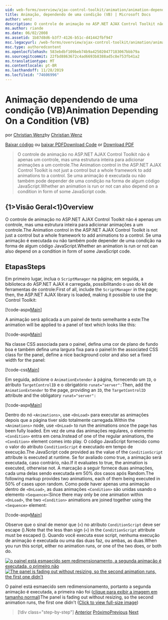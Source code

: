 ```yaml
---
uid: web-forms/overview/ajax-control-toolkit/animation/animation-depending-on-a-condition-vb
title: Animação, dependendo de uma condição (VB) | Microsoft Docs
author: wenz
description: O controle de animação no ASP.NET AJAX Control Toolkit não é apenas um controle, mas uma estrutura inteira para adicionar animações a um controle. Se uma animação é...
ms.author: riande
ms.date: 06/02/2008
ms.assetid: 1b87d8d6-b3f7-4126-b51c-d41442fbf947
msc.legacyurl: /web-forms/overview/ajax-control-toolkit/animation/animation-depending-on-a-condition-vb
msc.type: authoredcontent
ms.openlocfilehash: 583ebdbf109beb74b9a425020477183067bbb79a
ms.sourcegitcommit: 22fbd8863672c4ad6693b8388ad5c8e753fb41a2
ms.translationtype: MT
ms.contentlocale: pt-BR
ms.lasthandoff: 11/28/2019
ms.locfileid: "74606996"
---
```

# <a name="animation-depending-on-a-condition-vb"></a><span data-ttu-id="69869-104">Animação dependendo de uma condição (VB)</span><span class="sxs-lookup"><span data-stu-id="69869-104">Animation Depending On a Condition (VB)</span></span>

<span data-ttu-id="69869-105">por [Christian Wenz](https://github.com/wenz)</span><span class="sxs-lookup"><span data-stu-id="69869-105">by [Christian Wenz](https://github.com/wenz)</span></span>

<span data-ttu-id="69869-106">[Baixar código](https://download.microsoft.com/download/f/9/a/f9a26acd-8df4-4484-8a18-199e4598f411/Animation4.vb.zip) ou [baixar PDF](https://download.microsoft.com/download/6/7/1/6718d452-ff89-4d3f-a90e-c74ec2d636a3/animation4VB.pdf)</span><span class="sxs-lookup"><span data-stu-id="69869-106">[Download Code](https://download.microsoft.com/download/f/9/a/f9a26acd-8df4-4484-8a18-199e4598f411/Animation4.vb.zip) or [Download PDF](https://download.microsoft.com/download/6/7/1/6718d452-ff89-4d3f-a90e-c74ec2d636a3/animation4VB.pdf)</span></span>

> <span data-ttu-id="69869-107">O controle de animação no ASP.NET AJAX Control Toolkit não é apenas um controle, mas uma estrutura inteira para adicionar animações a um controle.</span><span class="sxs-lookup"><span data-stu-id="69869-107">The Animation control in the ASP.NET AJAX Control Toolkit is not just a control but a whole framework to add animations to a control.</span></span> <span data-ttu-id="69869-108">Se uma animação é executada ou não também pode depender de uma condição na forma de algum código JavaScript.</span><span class="sxs-lookup"><span data-stu-id="69869-108">Whether an animation is run or not can also depend on a condition in form of some JavaScript code.</span></span>

## <a name="overview"></a><span data-ttu-id="69869-109">{1&gt;Visão Geral&lt;1}</span><span class="sxs-lookup"><span data-stu-id="69869-109">Overview</span></span>

<span data-ttu-id="69869-110">O controle de animação no ASP.NET AJAX Control Toolkit não é apenas um controle, mas uma estrutura inteira para adicionar animações a um controle.</span><span class="sxs-lookup"><span data-stu-id="69869-110">The Animation control in the ASP.NET AJAX Control Toolkit is not just a control but a whole framework to add animations to a control.</span></span> <span data-ttu-id="69869-111">Se uma animação é executada ou não também pode depender de uma condição na forma de algum código JavaScript.</span><span class="sxs-lookup"><span data-stu-id="69869-111">Whether an animation is run or not can also depend on a condition in form of some JavaScript code.</span></span>

## <a name="steps"></a><span data-ttu-id="69869-112">Etapas</span><span class="sxs-lookup"><span data-stu-id="69869-112">Steps</span></span>

<span data-ttu-id="69869-113">Em primeiro lugar, inclua o `ScriptManager` na página; em seguida, a biblioteca do ASP.NET AJAX é carregada, possibilitando o uso do kit de ferramentas de controle:</span><span class="sxs-lookup"><span data-stu-id="69869-113">First of all, include the `ScriptManager` in the page; then, the ASP.NET AJAX library is loaded, making it possible to use the Control Toolkit:</span></span>

[!code-aspx[Main](animation-depending-on-a-condition-vb/samples/sample1.aspx)]

<span data-ttu-id="69869-114">A animação será aplicada a um painel de texto semelhante a este:</span><span class="sxs-lookup"><span data-stu-id="69869-114">The animation will be applied to a panel of text which looks like this:</span></span>

[!code-aspx[Main](animation-depending-on-a-condition-vb/samples/sample2.aspx)]

<span data-ttu-id="69869-115">Na classe CSS associada para o painel, defina uma cor de plano de fundo boa e também defina uma largura fixa para o painel:</span><span class="sxs-lookup"><span data-stu-id="69869-115">In the associated CSS class for the panel, define a nice background color and also set a fixed width for the panel:</span></span>

[!code-css[Main](animation-depending-on-a-condition-vb/samples/sample3.css)]

<span data-ttu-id="69869-116">Em seguida, adicione o `AnimationExtender` à página, fornecendo um `ID`, o atributo `TargetControlID` e o obrigatório `runat="server":`</span><span class="sxs-lookup"><span data-stu-id="69869-116">Then, add the `AnimationExtender` to the page, providing an `ID`, the `TargetControlID` attribute and the obligatory `runat="server":`</span></span>

[!code-aspx[Main](animation-depending-on-a-condition-vb/samples/sample4.aspx)]

<span data-ttu-id="69869-117">Dentro do nó `<Animations>`, use `<OnLoad>` para executar as animações depois que a página tiver sido totalmente carregada.</span><span class="sxs-lookup"><span data-stu-id="69869-117">Within the `<Animations>` node, use `<OnLoad>` to run the animations once the page has been fully loaded.</span></span> <span data-ttu-id="69869-118">Em vez de uma das animações regulares, o elemento `<Condition>` entra em cena.</span><span class="sxs-lookup"><span data-stu-id="69869-118">Instead of one of the regular animations, the `<Condition>` element comes into play.</span></span> <span data-ttu-id="69869-119">O código JavaScript fornecido como o valor do atributo `ConditionScript` é executado em tempo de execução.</span><span class="sxs-lookup"><span data-stu-id="69869-119">The JavaScript code provided as the value of the `ConditionScript` attribute is executed at runtime.</span></span> <span data-ttu-id="69869-120">Se for avaliado como true, a animação será executada, caso contrário, não.</span><span class="sxs-lookup"><span data-stu-id="69869-120">If it evaluates to true, the animation is executed, otherwise not.</span></span> <span data-ttu-id="69869-121">A marcação a seguir fornece duas animações, cada uma delas sendo executada em 50% dos casos após Random.</span><span class="sxs-lookup"><span data-stu-id="69869-121">The following markup provides two animations, each of them being executed in 50% of cases upon random.</span></span> <span data-ttu-id="69869-122">Como pode haver apenas uma animação dentro de `<OnLoad>`, as duas animações `<Condition>` são unidas usando o elemento `<Sequence>`:</span><span class="sxs-lookup"><span data-stu-id="69869-122">Since there may only be one animation within `<OnLoad>`, the two `<Condition>` animations are joined together using the `<Sequence>` element:</span></span>

[!code-aspx[Main](animation-depending-on-a-condition-vb/samples/sample5.aspx)]

<span data-ttu-id="69869-123">Observe que o sinal de menor que (`<`) no atributo `ConditionScript` deve ser escape ().</span><span class="sxs-lookup"><span data-stu-id="69869-123">Note that the less than sign (`<`) in the `ConditionScript` attribute must be escaped ().</span></span> <span data-ttu-id="69869-124">Quando você executa esse script, nenhuma execução de animação é executada ou uma das duas faz, ou ambas, as duas.</span><span class="sxs-lookup"><span data-stu-id="69869-124">When you run this script, either no animation runs, or one of the two does, or both do.</span></span>

<span data-ttu-id="69869-125">[![o painel está esmaecido sem redimensionamento, a segunda animação é executada, o primeiro não](animation-depending-on-a-condition-vb/_static/image2.png)](animation-depending-on-a-condition-vb/_static/image1.png)</span><span class="sxs-lookup"><span data-stu-id="69869-125">[![The panel is fading out without resizing, so the second animation runs, the first one didn't](animation-depending-on-a-condition-vb/_static/image2.png)](animation-depending-on-a-condition-vb/_static/image1.png)</span></span>

<span data-ttu-id="69869-126">O painel está esmaecido sem redimensionamento, portanto a segunda animação é executada, a primeira não foi ([clique para exibir a imagem em tamanho normal](animation-depending-on-a-condition-vb/_static/image3.png))</span><span class="sxs-lookup"><span data-stu-id="69869-126">The panel is fading out without resizing, so the second animation runs, the first one didn't ([Click to view full-size image](animation-depending-on-a-condition-vb/_static/image3.png))</span></span>

> [!div class="step-by-step"]
> <span data-ttu-id="69869-127">[Anterior](executing-several-animations-after-each-other-vb.md)
> [Próximo](picking-one-animation-out-of-a-list-vb.md)</span><span class="sxs-lookup"><span data-stu-id="69869-127">[Previous](executing-several-animations-after-each-other-vb.md)
[Next](picking-one-animation-out-of-a-list-vb.md)</span></span>
